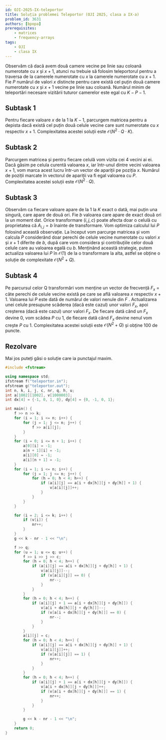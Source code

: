 ```yaml
---
id: OJI-2025-IX-teleportor
title: Soluția problemei Teleportor (OJI 2025, clasa a IX-a)
problem_id: 3631
authors: [bpopa]
prerequisites:
    - matrices
    - frequency-arrays
tags:
    - OJI
    - clasa IX
---
```


Observăm că dacă avem două camere vecine pe linie sau coloană numerotate cu $x$
și $x+ 1$, atunci nu trebuie să folosim teleportorul pentru a traversa de la
camerele numerotate cu $x$ la camerele numerotate cu $x+ 1$. Fie $P$ numărul de
valori $x$ distincte pentru care există cel puțin două camere numerotate cu $x$
și $x + 1$ vecine pe linie sau coloană. Numărul minim de teleportări necesare
vizitării tuturor camerelor este egal cu $K − P − 1$.

## Subtask 1

Pentru fiecare valoare $x$ de la 1 la $K − 1$, parcurgem matricea pentru a
depista dacă există cel puțin două celule vecine care sunt numerotate cu $x$
respectiv $x+ 1$. Complexitatea acestei soluții este $\mathcal{O} (N^2 \cdot Q
\cdot K)$.

## Subtask 2

Parcurgem matricea și pentru fiecare celulă vom vizita cei 4 vecini ai ei. Dacă
găsim pe celula curentă valoarea $x$, iar într-unul dintre vecini valoarea $x+
1$, vom marca acest lucru într-un vector de apariții pe poziția $x$. Numărul de
poziții marcate în vectorul de apariții va fi egal valoarea cu $P$. Complexitatea
acestei soluții este $\mathcal{O} (N^2 \cdot Q)$.

## Subtask 3

Observăm ca fiecare valoare apare de la 1 la $K$ exact o dată, mai puțin una
singură, care apare de două ori. Fie $b$ valoarea care apare de exact două ori
la un moment dat. Orice transformare $(i, j, c)$ poate afecta doar o celulă cu
proprietatea că $A_{i, j} = b$ înainte de transformare. Vom optimiza calculul
lui $P$ folosind această observație. La început vom parcurge matricea și vom
calcula $P$ considerând doar perechi de celule vecine numerotate cu valori $x$
și $x+ 1$ diferite de $b$, după care vom considera și contribuțiile celor două
celule care au valoarea egală cu $b$. Menținând această strategie, putem
actualiza valoarea lui $P$ în $\mathcal{O}(1)$ de la o transformare la alta,
astfel se obține o soluție de complexitate $\mathcal{O} (N^2 + Q)$.

## Subtask 4

Pe parcursul celor Q transformări vom menține un vector de frecvență $F_x$ =
câte perechi de celule vecine există pe care se află valoarea $x$ respectiv $x+
1$. Valoarea lui $P$ este dată de numărul de valori nenule din $F$ .
Actualizarea unei celule presupune scăderea (dacă este cazul) unor valori $F_x$,
apoi creșterea (dacă este cazul) unor valori $F_x$. De fiecare dată când un
$F_x$ devine 0, vom scădea $P$ cu 1, de fiecare dată când $F_x$ devine nenul vom
crește $P$ cu 1. Complexitatea acestei soluții este $\mathcal{O} (N^2 + Q)$ și
obține 100 de puncte.

## Rezolvare

Mai jos puteți găsi o soluție care ia punctajul maxim.

```cpp
#include <fstream>

using namespace std;
ifstream f("teleportor.in");
ofstream g("teleportor.out");
int n, k, i, j, c, nr, q, h, u;
int a[1002][1002], v[1000003];
int dx[4] = {-1, 0, 1, 0}, dy[4] = {0, -1, 0, 1};

int main() {
    f >> n >> k;
    for (i = 1; i <= n; i++) {
        for (j = 1; j <= n; j++) {
            f >> a[i][j];
        }
    }
    for (i = 0; i <= n + 1; i++) {
        a[0][i] = -1;
        a[n + 1][i] = -1;
        a[i][0] = -1;
        a[i][n + 1] = -1;
    }
    for (i = 1; i <= n; i++) {
        for (j = 1; j <= n; j++) {
            for (h = 0; h < 4; h++) {
                if (a[i][j] == a[i + dx[h]][j + dy[h]] + 1) {
                    v[a[i][j]]++;
                }
            }
        }
    }

    for (i = 2; i <= k; i++) {
        if (v[i]) {
            nr++;
        }
    }
    g << k - nr - 1 << "\n";

    f >> q;
    for (u = 1; u <= q; u++) {
        f >> i >> j >> c;
        for (h = 0; h < 4; h++) {
            if (a[i][j] == a[i + dx[h]][j + dy[h]] + 1) {
                v[a[i][j]]--;
                if (v[a[i][j]] == 0) {
                    nr--;
                }
            }
        }
        for (h = 0; h < 4; h++) {
            if (a[i][j] + 1 == a[i + dx[h]][j + dy[h]]) {
                v[a[i + dx[h]][j + dy[h]]]--;
                if (v[a[i + dx[h]][j + dy[h]]] == 0) {
                    nr--;
                }
            }
        }
        a[i][j] = c;
        for (h = 0; h < 4; h++) {
            if (a[i][j] == a[i + dx[h]][j + dy[h]] + 1) {
                v[a[i][j]]++;
                if (v[a[i][j]] == 1) {
                    nr++;
                }
            }
        }
        for (h = 0; h < 4; h++) {
            if (a[i][j] + 1 == a[i + dx[h]][j + dy[h]]) {
                v[a[i + dx[h]][j + dy[h]]]++;
                if (v[a[i + dx[h]][j + dy[h]]] == 1) {
                    nr++;
                }
            }
        }

        g << k - nr - 1 << "\n";
    }
    return 0;
}
```
